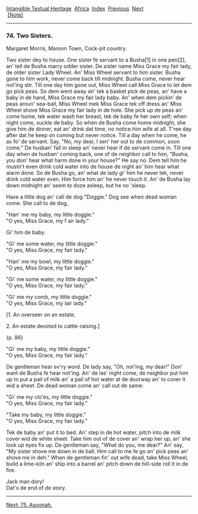 [Intangible Textual Heritage](../../index)  [Africa](../index) 
[Index](index)  [Previous](jas073)  [Next](jas075)   
 [\[Note\]](jas074n)

------------------------------------------------------------------------

### 74. Two Sisters.

Margaret Morris, Maroon Town, Cock-pit country.

Two sister dey to house. One sister fe servant to a Busha\[1\] in one
pen\[2\], an' tell de Busha marry odder sister. De sister name Miss
Grace my fair lady, de older sister Lady Wheel. An' Miss Wheel servant
to him sister. Busha gone to him work, never come back till midnight.
Busha come, never hear not'ing stir. Till one day him gone out, Miss
Wheel call Miss Grace to let dem go pick peas. So dem went away an' tek
a basket pick de peas, an' have a baby in de hand, Miss Grace my fair
lady baby. An' when dem pickin' de peas aroun' sea-ball, Miss Wheel mek
Miss Grace tek off dress an' Miss Wheel shove Miss Grace my fair lady in
de hole. She pick up de peas an' come home, tek water wash her breast,
tek de baby fe her own self; when night come, suckle de baby. So when de
Busha come home midnight, she give him de dinner, eat an' drink dat
time, no notice him wife at all. T'ree day after dat he keep on coming
but never notice. Till a day when he come, he ax fo' de servant. Say,
"No, my dear, I sen' her out to de common, soon come." De husban' fall
in sleep an' never hear if de servant come in. Till one day when de
husban' coming back, one of de neighbor call to him, "Busha, you don'
hear what harm done in your house?" He say no. Dem tell him he mustn't
even drink cold water into de house de night an' him hear what alarm
done. So de Busha go, an' what de lady gi' him he never tek, never drink
cold water even. Him force him an' he never touch it. An' de Busha lay
down midnight an' seem to doze asleep, but he no 'sleep.

Have a little dog an' call de dog "Doggie." Dog see when dead woman
come. She call to de dog,

"Han' me my baby, my little doggie."  
"O yes, Miss Grace, my f air lady."

Gi' him de baby.

"Gi' me some water, my little doggie."  
"O yes, Miss Grace, my fair lady."

"Han' me my bowl, my little doggie."  
"O yes, Miss Grace, my fair lady."

"Gi' me some water, my little doggie."  
"O yes, Miss Grace, my fair lady."

"Gi' me my comb, my little doggie."  
"O yes, Miss Grace, my lair lady."

\[1. An overseer on an estate.

2\. An estate devoted to cattle-raising.\]

{p. 86}

"Gi' me my baby, my little doggie."  
"O yes, Miss Grace, my fair lady."

De gentleman hear ev'ry word. De lady say, "Oh, not'ing, my dear!" Don'
want de Busha fe hear not'ing. An' de las' night come, de neighbor put
him up to put a pail of milk an' a pail of hot water at de doorway an'
to cover it wid a sheet. De dead woman come an' call out de same:

"Gi' me my clo'es, my little doggie."  
"O yes, Miss Grace, my fair lady."

"Take my baby, my little doggie."  
"O yes, Miss Grace, my fair lady."

Tek de baby an' put it to bed. An' step in de hot water, pitch into de
milk cover wid de white sheet. Take him out of de cover an' wrap her up,
an' she look up eyes fix up. De gentleman say, "What do you, me dear?"
An' say, "My sister shove me down in de ball. Him call to me fe go an'
pick peas an' shove me in deh." When de gentleman fin' out wife dead,
take Miss Wheel, build a lime-kiln an' ship into a barrel an' pitch down
de hill-side roll it in de fire.

Jack man dory!  
Dat's de end of de story.

------------------------------------------------------------------------

[Next: 75. Asoonah.](jas075)
